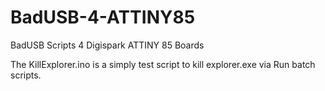 # BadUSB-4-ATTINY85
BadUSB Scripts 4 Digispark ATTINY 85 Boards

The KillExplorer.ino is a simply test script to kill explorer.exe via Run batch scripts.
